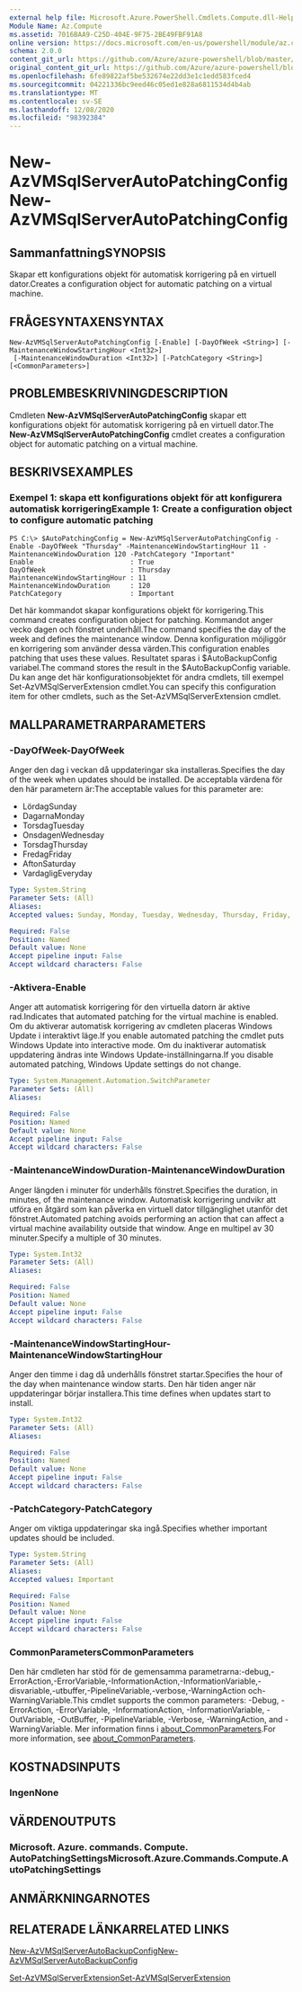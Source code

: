 ```yaml
---
external help file: Microsoft.Azure.PowerShell.Cmdlets.Compute.dll-Help.xml
Module Name: Az.Compute
ms.assetid: 7016BAA9-C25D-404E-9F75-2BE49FBF91A8
online version: https://docs.microsoft.com/en-us/powershell/module/az.compute/new-azvmsqlserverautopatchingconfig
schema: 2.0.0
content_git_url: https://github.com/Azure/azure-powershell/blob/master/src/Compute/Compute/help/New-AzVMSqlServerAutoPatchingConfig.md
original_content_git_url: https://github.com/Azure/azure-powershell/blob/master/src/Compute/Compute/help/New-AzVMSqlServerAutoPatchingConfig.md
ms.openlocfilehash: 6fe89822af5be532674e22dd3e1c1edd583fced4
ms.sourcegitcommit: 04221336bc9eed46c05ed1e828a6811534d4b4ab
ms.translationtype: MT
ms.contentlocale: sv-SE
ms.lasthandoff: 12/08/2020
ms.locfileid: "98392384"
---
```

# <span data-ttu-id="8d831-101">New-AzVMSqlServerAutoPatchingConfig</span><span class="sxs-lookup"><span data-stu-id="8d831-101">New-AzVMSqlServerAutoPatchingConfig</span></span>

## <span data-ttu-id="8d831-102">Sammanfattning</span><span class="sxs-lookup"><span data-stu-id="8d831-102">SYNOPSIS</span></span>
<span data-ttu-id="8d831-103">Skapar ett konfigurations objekt för automatisk korrigering på en virtuell dator.</span><span class="sxs-lookup"><span data-stu-id="8d831-103">Creates a configuration object for automatic patching on a virtual machine.</span></span>

## <span data-ttu-id="8d831-104">FRÅGESYNTAXEN</span><span class="sxs-lookup"><span data-stu-id="8d831-104">SYNTAX</span></span>

```
New-AzVMSqlServerAutoPatchingConfig [-Enable] [-DayOfWeek <String>] [-MaintenanceWindowStartingHour <Int32>]
 [-MaintenanceWindowDuration <Int32>] [-PatchCategory <String>] [<CommonParameters>]
```

## <span data-ttu-id="8d831-105">PROBLEMBESKRIVNING</span><span class="sxs-lookup"><span data-stu-id="8d831-105">DESCRIPTION</span></span>
<span data-ttu-id="8d831-106">Cmdleten **New-AzVMSqlServerAutoPatchingConfig** skapar ett konfigurations objekt för automatisk korrigering på en virtuell dator.</span><span class="sxs-lookup"><span data-stu-id="8d831-106">The **New-AzVMSqlServerAutoPatchingConfig** cmdlet creates a configuration object for automatic patching on a virtual machine.</span></span>

## <span data-ttu-id="8d831-107">BESKRIVS</span><span class="sxs-lookup"><span data-stu-id="8d831-107">EXAMPLES</span></span>

### <span data-ttu-id="8d831-108">Exempel 1: skapa ett konfigurations objekt för att konfigurera automatisk korrigering</span><span class="sxs-lookup"><span data-stu-id="8d831-108">Example 1: Create a configuration object to configure automatic patching</span></span>
```
PS C:\> $AutoPatchingConfig = New-AzVMSqlServerAutoPatchingConfig -Enable -DayOfWeek "Thursday" -MaintenanceWindowStartingHour 11 -MaintenanceWindowDuration 120 -PatchCategory "Important"
Enable                        : True
DayOfWeek                     : Thursday
MaintenanceWindowStartingHour : 11
MaintenanceWindowDuration     : 120
PatchCategory                 : Important
```

<span data-ttu-id="8d831-109">Det här kommandot skapar konfigurations objekt för korrigering.</span><span class="sxs-lookup"><span data-stu-id="8d831-109">This command creates configuration object for patching.</span></span>
<span data-ttu-id="8d831-110">Kommandot anger vecko dagen och fönstret underhåll.</span><span class="sxs-lookup"><span data-stu-id="8d831-110">The command specifies the day of the week and defines the maintenance window.</span></span>
<span data-ttu-id="8d831-111">Denna konfiguration möjliggör en korrigering som använder dessa värden.</span><span class="sxs-lookup"><span data-stu-id="8d831-111">This configuration enables patching that uses these values.</span></span>
<span data-ttu-id="8d831-112">Resultatet sparas i $AutoBackupConfig variabel.</span><span class="sxs-lookup"><span data-stu-id="8d831-112">The command stores the result in the $AutoBackupConfig variable.</span></span>
<span data-ttu-id="8d831-113">Du kan ange det här konfigurationsobjektet för andra cmdlets, till exempel Set-AzVMSqlServerExtension cmdlet.</span><span class="sxs-lookup"><span data-stu-id="8d831-113">You can specify this configuration item for other cmdlets, such as the Set-AzVMSqlServerExtension cmdlet.</span></span>

## <span data-ttu-id="8d831-114">MALLPARAMETRAR</span><span class="sxs-lookup"><span data-stu-id="8d831-114">PARAMETERS</span></span>

### <span data-ttu-id="8d831-115">-DayOfWeek</span><span class="sxs-lookup"><span data-stu-id="8d831-115">-DayOfWeek</span></span>
<span data-ttu-id="8d831-116">Anger den dag i veckan då uppdateringar ska installeras.</span><span class="sxs-lookup"><span data-stu-id="8d831-116">Specifies the day of the week when updates should be installed.</span></span>
<span data-ttu-id="8d831-117">De acceptabla värdena för den här parametern är:</span><span class="sxs-lookup"><span data-stu-id="8d831-117">The acceptable values for this parameter are:</span></span>
- <span data-ttu-id="8d831-118">Lördag</span><span class="sxs-lookup"><span data-stu-id="8d831-118">Sunday</span></span>
- <span data-ttu-id="8d831-119">Dagarna</span><span class="sxs-lookup"><span data-stu-id="8d831-119">Monday</span></span>
- <span data-ttu-id="8d831-120">Torsdag</span><span class="sxs-lookup"><span data-stu-id="8d831-120">Tuesday</span></span>
- <span data-ttu-id="8d831-121">Onsdagen</span><span class="sxs-lookup"><span data-stu-id="8d831-121">Wednesday</span></span>
- <span data-ttu-id="8d831-122">Torsdag</span><span class="sxs-lookup"><span data-stu-id="8d831-122">Thursday</span></span>
- <span data-ttu-id="8d831-123">Fredag</span><span class="sxs-lookup"><span data-stu-id="8d831-123">Friday</span></span>
- <span data-ttu-id="8d831-124">Afton</span><span class="sxs-lookup"><span data-stu-id="8d831-124">Saturday</span></span>
- <span data-ttu-id="8d831-125">Vardaglig</span><span class="sxs-lookup"><span data-stu-id="8d831-125">Everyday</span></span>

```yaml
Type: System.String
Parameter Sets: (All)
Aliases:
Accepted values: Sunday, Monday, Tuesday, Wednesday, Thursday, Friday, Saturday, Everyday

Required: False
Position: Named
Default value: None
Accept pipeline input: False
Accept wildcard characters: False
```

### <span data-ttu-id="8d831-126">-Aktivera</span><span class="sxs-lookup"><span data-stu-id="8d831-126">-Enable</span></span>
<span data-ttu-id="8d831-127">Anger att automatisk korrigering för den virtuella datorn är aktive rad.</span><span class="sxs-lookup"><span data-stu-id="8d831-127">Indicates that automated patching for the virtual machine is enabled.</span></span>
<span data-ttu-id="8d831-128">Om du aktiverar automatisk korrigering av cmdleten placeras Windows Update i interaktivt läge.</span><span class="sxs-lookup"><span data-stu-id="8d831-128">If you enable automated patching the cmdlet puts Windows Update into interactive mode.</span></span>
<span data-ttu-id="8d831-129">Om du inaktiverar automatisk uppdatering ändras inte Windows Update-inställningarna.</span><span class="sxs-lookup"><span data-stu-id="8d831-129">If you disable automated patching, Windows Update settings do not change.</span></span>

```yaml
Type: System.Management.Automation.SwitchParameter
Parameter Sets: (All)
Aliases:

Required: False
Position: Named
Default value: None
Accept pipeline input: False
Accept wildcard characters: False
```

### <span data-ttu-id="8d831-130">-MaintenanceWindowDuration</span><span class="sxs-lookup"><span data-stu-id="8d831-130">-MaintenanceWindowDuration</span></span>
<span data-ttu-id="8d831-131">Anger längden i minuter för underhålls fönstret.</span><span class="sxs-lookup"><span data-stu-id="8d831-131">Specifies the duration, in minutes, of the maintenance window.</span></span>
<span data-ttu-id="8d831-132">Automatisk korrigering undvikr att utföra en åtgärd som kan påverka en virtuell dator tillgänglighet utanför det fönstret.</span><span class="sxs-lookup"><span data-stu-id="8d831-132">Automated patching avoids performing an action that can affect a virtual machine availability outside that window.</span></span>
<span data-ttu-id="8d831-133">Ange en multipel av 30 minuter.</span><span class="sxs-lookup"><span data-stu-id="8d831-133">Specify a multiple of 30 minutes.</span></span>

```yaml
Type: System.Int32
Parameter Sets: (All)
Aliases:

Required: False
Position: Named
Default value: None
Accept pipeline input: False
Accept wildcard characters: False
```

### <span data-ttu-id="8d831-134">-MaintenanceWindowStartingHour</span><span class="sxs-lookup"><span data-stu-id="8d831-134">-MaintenanceWindowStartingHour</span></span>
<span data-ttu-id="8d831-135">Anger den timme i dag då underhålls fönstret startar.</span><span class="sxs-lookup"><span data-stu-id="8d831-135">Specifies the hour of the day when maintenance window starts.</span></span>
<span data-ttu-id="8d831-136">Den här tiden anger när uppdateringar börjar installera.</span><span class="sxs-lookup"><span data-stu-id="8d831-136">This time defines when updates start to install.</span></span>

```yaml
Type: System.Int32
Parameter Sets: (All)
Aliases:

Required: False
Position: Named
Default value: None
Accept pipeline input: False
Accept wildcard characters: False
```

### <span data-ttu-id="8d831-137">-PatchCategory</span><span class="sxs-lookup"><span data-stu-id="8d831-137">-PatchCategory</span></span>
<span data-ttu-id="8d831-138">Anger om viktiga uppdateringar ska ingå.</span><span class="sxs-lookup"><span data-stu-id="8d831-138">Specifies whether important updates should be included.</span></span>

```yaml
Type: System.String
Parameter Sets: (All)
Aliases:
Accepted values: Important

Required: False
Position: Named
Default value: None
Accept pipeline input: False
Accept wildcard characters: False
```

### <span data-ttu-id="8d831-139">CommonParameters</span><span class="sxs-lookup"><span data-stu-id="8d831-139">CommonParameters</span></span>
<span data-ttu-id="8d831-140">Den här cmdleten har stöd för de gemensamma parametrarna:-debug,-ErrorAction,-ErrorVariable,-InformationAction,-InformationVariable,-disvariable,-utbuffer,-PipelineVariable,-verbose,-WarningAction och-WarningVariable.</span><span class="sxs-lookup"><span data-stu-id="8d831-140">This cmdlet supports the common parameters: -Debug, -ErrorAction, -ErrorVariable, -InformationAction, -InformationVariable, -OutVariable, -OutBuffer, -PipelineVariable, -Verbose, -WarningAction, and -WarningVariable.</span></span> <span data-ttu-id="8d831-141">Mer information finns i [about_CommonParameters](http://go.microsoft.com/fwlink/?LinkID=113216).</span><span class="sxs-lookup"><span data-stu-id="8d831-141">For more information, see [about_CommonParameters](http://go.microsoft.com/fwlink/?LinkID=113216).</span></span>

## <span data-ttu-id="8d831-142">KOSTNADS</span><span class="sxs-lookup"><span data-stu-id="8d831-142">INPUTS</span></span>

### <span data-ttu-id="8d831-143">Ingen</span><span class="sxs-lookup"><span data-stu-id="8d831-143">None</span></span>

## <span data-ttu-id="8d831-144">VÄRDEN</span><span class="sxs-lookup"><span data-stu-id="8d831-144">OUTPUTS</span></span>

### <span data-ttu-id="8d831-145">Microsoft. Azure. commands. Compute. AutoPatchingSettings</span><span class="sxs-lookup"><span data-stu-id="8d831-145">Microsoft.Azure.Commands.Compute.AutoPatchingSettings</span></span>

## <span data-ttu-id="8d831-146">ANMÄRKNINGAR</span><span class="sxs-lookup"><span data-stu-id="8d831-146">NOTES</span></span>

## <span data-ttu-id="8d831-147">RELATERADE LÄNKAR</span><span class="sxs-lookup"><span data-stu-id="8d831-147">RELATED LINKS</span></span>

[<span data-ttu-id="8d831-148">New-AzVMSqlServerAutoBackupConfig</span><span class="sxs-lookup"><span data-stu-id="8d831-148">New-AzVMSqlServerAutoBackupConfig</span></span>](./New-AzVMSqlServerAutoBackupConfig.md)

[<span data-ttu-id="8d831-149">Set-AzVMSqlServerExtension</span><span class="sxs-lookup"><span data-stu-id="8d831-149">Set-AzVMSqlServerExtension</span></span>](./Set-AzVMSqlServerExtension.md)



